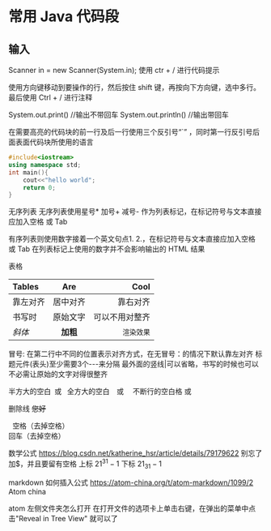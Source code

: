 # 常用 Java 代码段
## 输入
Scanner in = new Scanner(System.in);
使用 ctr + / 进行代码提示

使用方向键移动到要操作的行，然后按住 shift 键，再按向下方向键，选中多行。最后使用 Ctrl + / 进行注释

System.out.print()  //输出不带回车
System.out.println()  //输出带回车

在需要高亮的代码块的前一行及后一行使用三个反引号“`” ，同时第一行反引号后面表面代码块所使用的语言

``` c++
#include<iostream>
using namespace std;
int main(){
    cout<<"hello world";
    return 0;
}
```

无序列表
无序列表使用星号* 加号+ 减号- 作为列表标记，在标记符号与文本直接应加入空格 或 Tab  

有序列表则使用数字接着一个英文句点1. 2.，在标记符号与文本直接应加入空格 或 Tab
在列表标记上使用的数字并不会影响输出的 HTML 结果


表格

| Tables       | Are           | Cool |
|:-------------  |  :---------:| ----:|
| 靠左对齐   | 居中对齐  | 靠右对齐     |
| 书写时      | 原始文字     |  可以不用对整齐 |
*斜体*      | **加粗**     | `渲染效果`
冒号: 在第二行中不同的位置表示对齐方式，在无冒号：的情况下默认靠左对齐
标题元件(表头)至少需要3个---来分隔
最外面的竖线|可以省略，书写的时候也可以不必需让原始的文字对得很整齐


半方大的空白&ensp;或&#8194;
全方大的空白&emsp;或&#8195;
不断行的空白格&nbsp;或&#160;

删除线
~~您好~~

&nbsp; 空格（去掉空格）
</br>回车（去掉空格）

数学公式
https://blog.csdn.net/katherine_hsr/article/details/79179622
别忘了加$，并且要留有空格
上标 $21^{31} - 1$
下标 $21_{31} - 1$

markdown 如何插入公式
https://atom-china.org/t/atom-markdown/1099/2
Atom china

atom 左侧文件夹怎么打开
在打开文件的选项卡上单击右键，在弹出的菜单中点击"Reveal in Tree View" 就可以了
